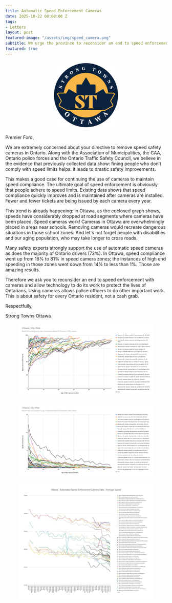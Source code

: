 ```yaml
---
title: Automatic Speed Enforcement Cameras
date: 2025-10-22 00:00:00 Z
tags:
- Letters
layout: post
featured-image: "/assets/img/speed_camera.png"
subtitle: We urge the province to reconsider an end to speed enforcement with cameras and allow technology to do its work to protect the lives of Ontarians. 
featured: true
---
```


<div style="text-align: center; margin: 20px 0;">
  <img src="/assets/img/logo3.png" 
       style="width: 200px; height: auto; object-fit: contain;">
</div>

Premier Ford,

We are extremely concerned about your directive to remove speed safety cameras in Ontario. Along with the Association of Municipalities, the CAA, Ontario police forces and the Ontario Traffic Safety Council, we believe in the evidence that previously collected data show: fining people who don’t comply with speed limits helps: it leads to drastic safety improvements.

This makes a good case for continuing the use of cameras to maintain speed compliance. The ultimate goal of speed enforcement is obviously that people adhere to speed limits. Existing data shows that speed compliance quickly improves and is maintained after cameras are installed. Fewer and fewer tickets are being issued by each camera every year.

This trend is already happening: in Ottawa, as the enclosed graph shows, speeds have considerably dropped at road segments where cameras have been placed. Speed cameras work! Cameras in Ottawa are overwhelmingly placed in areas near schools. Removing cameras would recreate dangerous situations in those school zones. And let's not forget people with disabilities and our aging population, who may take longer to cross roads.

Many safety experts strongly support the use of automatic speed cameras as does the majority of Ontario drivers (73%). In Ottawa, speed compliance went up from 16% to 81% in speed camera zones; the instances of high end speeding in those zones went down from 14% to less than 1%. Those are amazing results.

Therefore we ask you to reconsider an end to speed enforcement with cameras and allow technology to do its work to protect the lives of Ontarians. Using cameras allows police officers to do other important work. This is about safety for every Ontario resident, not a cash grab.

Respectfully,

Strong Towns Ottawa


<figure class="text-center">
<img src="/assets/img/speed_camera.png">
</figure>

<figure class="text-center">
<img src="/assets/img/speed_camera_2.png">
</figure>

<figure class="text-center">
<img src="/assets/img/speed_camera_3.png">
</figure>
